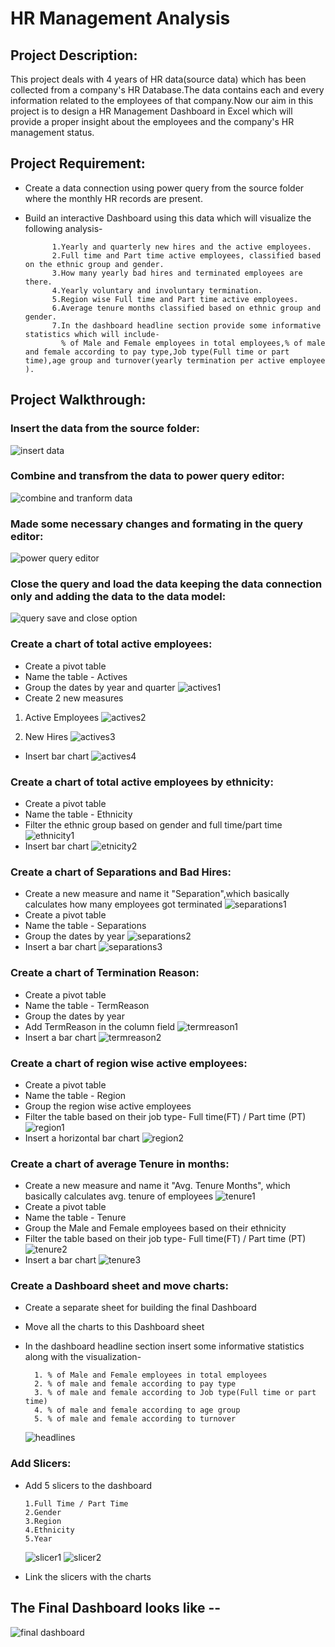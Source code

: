 
# HR Management Analysis 

## Project Description:
This project deals with 4 years of HR data(source data) which has been collected from a company's HR Database.The data contains each and every information related to the employees of that company.Now our aim in this project is to design a HR Management Dashboard in Excel which will provide a proper insight about the employees and the company's HR management status.

## Project Requirement:
- Create a data connection using power query from the source folder where the monthly HR records are present.
- Build an interactive Dashboard using this data which will visualize the following analysis-
    
            1.Yearly and quarterly new hires and the active employees.
            2.Full time and Part time active employees, classified based on the ethnic group and gender.
            3.How many yearly bad hires and terminated employees are there.
            4.Yearly voluntary and involuntary termination.
            5.Region wise Full time and Part time active employees.
            6.Average tenure months classified based on ethnic group and gender.
            7.In the dashboard headline section provide some informative statistics which will include-
              % of Male and Female employees in total employees,% of male and female according to pay type,Job type(Full time or part time),age group and turnover(yearly termination per active employee ).

## Project Walkthrough:
### Insert the data from the source folder:

![insert data](https://user-images.githubusercontent.com/80168505/144270922-ee303a12-1bcc-481a-a2aa-a8f3ef628b15.png)

### Combine and transfrom the data to power query editor:

![combine and tranform data](https://user-images.githubusercontent.com/80168505/144271297-8276b88e-b2d2-46b1-8be6-5b0ae24e6879.png)

### Made some necessary changes and formating in the query editor:

![power query editor](https://user-images.githubusercontent.com/80168505/144271633-3020e9de-1342-4822-92fd-9bac99e95b57.png)

### Close the query and load the data keeping the data connection only and adding the data to the data model:

![query save and close option](https://user-images.githubusercontent.com/80168505/144273651-22fa6936-60d0-434f-a8c9-4526e6b427a7.png)

### Create a chart of total active employees:
- Create a pivot table 
- Name the table - Actives
- Group the dates by year and quarter
  ![actives1](https://user-images.githubusercontent.com/80168505/144275798-b42244ea-85c0-481c-a82c-6a3f540191bc.png)
- Create 2 new measures
1. Active Employees
![actives2](https://user-images.githubusercontent.com/80168505/144276665-a8e0cce9-91c5-429e-bde9-7c07491b4125.png)

2. New Hires
![actives3](https://user-images.githubusercontent.com/80168505/144276686-19ca6f08-7dfe-4491-9eeb-c6ec750266f0.png)
- Insert bar chart
![actives4](https://user-images.githubusercontent.com/80168505/144283066-126dae22-d5ca-482e-a8ae-e7a66f7dce23.png)

### Create a chart of total active employees by ethnicity:
- Create a pivot table 
- Name the table - Ethnicity
- Filter the ethnic group based on gender and full time/part time
![ethnicity1](https://user-images.githubusercontent.com/80168505/144284236-93986c85-99b8-4853-88ce-d1b07025b755.png)
- Insert  bar chart
![etnicity2](https://user-images.githubusercontent.com/80168505/144284477-bf689b06-c561-4ac9-9dbe-5a639bf4e6dc.png)
### Create a chart of Separations and Bad Hires:
- Create a new measure and name it "Separation",which basically calculates  how many employees got terminated
![separations1](https://user-images.githubusercontent.com/80168505/144285715-48628ecb-59db-486a-b3e1-e3d9aaff14cf.png)
- Create a pivot table 
- Name the table - Separations
- Group the dates by year
![separations2](https://user-images.githubusercontent.com/80168505/144286666-c394e50f-4d94-486a-9a61-dc3f9f30d2f5.png)
- Insert a bar chart
![separations3](https://user-images.githubusercontent.com/80168505/144286908-97670f5c-72ba-4651-959a-b196c197ca88.png)
### Create a chart of Termination Reason:
- Create a pivot table
- Name the table - TermReason
- Group the dates by year
- Add TermReason in the column field
![termreason1](https://user-images.githubusercontent.com/80168505/144291947-dc6a5d07-75df-4dc7-8b23-9b0a41788966.png)
- Insert a bar chart
![termreason2](https://user-images.githubusercontent.com/80168505/144292126-3d003aa8-b490-43b6-8c6a-a0523f8127b2.png)
### Create a chart of region wise active employees:
- Create a pivot table 
- Name the table - Region
- Group the region wise active employees 
- Filter the table based on their job type- Full time(FT) / Part time (PT)
![region1](https://user-images.githubusercontent.com/80168505/144293033-6a0286a2-c75e-4292-9eb1-de96ae194432.png)
- Insert a horizontal bar chart
![region2](https://user-images.githubusercontent.com/80168505/144293437-59540375-a905-4d29-ad86-24f8f3a62805.png)
### Create a chart of average Tenure in months:
- Create a new measure and name it "Avg. Tenure Months", which basically calculates avg. tenure of employees
![tenure1](https://user-images.githubusercontent.com/80168505/144294725-8dee23de-d405-4f09-889e-8489c26b07f4.png)
- Create a pivot table
- Name the table - Tenure
- Group the Male and Female employees based on their ethnicity
-  Filter the table based on their job type- Full time(FT) / Part time (PT)
![tenure2](https://user-images.githubusercontent.com/80168505/144295247-354ffd92-462f-4c3d-967e-9898a65f5848.png)
- Insert a bar chart
![tenure3](https://user-images.githubusercontent.com/80168505/144295484-191ec16d-7532-4152-b78e-3c1522f48a93.png)
### Create a Dashboard sheet and move charts:
- Create a separate sheet for building the final Dashboard
- Move all the charts to this Dashboard sheet
- In the dashboard headline section insert some informative statistics along with the visualization-
        
        1. % of Male and Female employees in total employees
        2. % of male and female according to pay type
        3. % of male and female according to Job type(Full time or part time)
        4. % of male and female according to age group
        5. % of male and female according to turnover 
    ![headlines](https://user-images.githubusercontent.com/80168505/144297101-6d797de6-242c-4463-9262-deddc9208b2f.png)

### Add Slicers:
- Add 5 slicers to the dashboard
  
      1.Full Time / Part Time
      2.Gender
      3.Region
      4.Ethnicity
      5.Year
    ![slicer1](https://user-images.githubusercontent.com/80168505/144298153-0d74b09b-975e-4ad9-a6cf-e7350830d077.png)
    ![slicer2](https://user-images.githubusercontent.com/80168505/144298167-f843f338-9294-4f61-87b0-0336a22de424.png)
- Link the slicers with the charts

## The Final Dashboard looks like --

![final dashboard](https://user-images.githubusercontent.com/80168505/144298816-9173a621-a871-4255-a7ee-e0d870110637.png)







